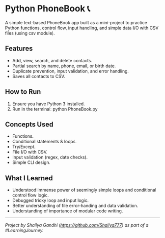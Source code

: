 # Python PhoneBook 📞

A simple text-based PhoneBook app built as a mini-project to practice Python functions, control flow, input handling, and simple data I/O with CSV files (using csv module).

## Features
- Add, view, search, and delete contacts.
- Partial search by name, phone, email, or birth date.
- Duplicate prevention, input validation, and error handling.
- Saves all contacts to CSV.

## How to Run
1. Ensure you have Python 3 installed.
2. Run in the terminal:
   python PhoneBook.py

## Concepts Used
- Functions.
- Conditional statements & loops.
- Try/Except.
- File I/O with CSV.
- Input validation (regex, date checks).
- Simple CLI design.

## What I Learned
- Understood immense power of seemingly simple loops and conditional control flow logic.
- Debugged tricky loop and input logic.
- Better understanding of file error-handing and data validation.
- Understanding of importance of modular code writing.

---

*Project by Shailya Gandhi (https://github.com/Shailya777) as part of a #LearningJourney.*
